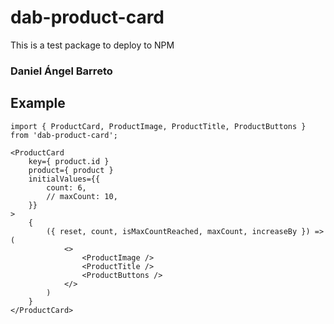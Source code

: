 # dab-product-card

This is a test package to deploy to NPM 

### Daniel Ángel Barreto

## Example
```
import { ProductCard, ProductImage, ProductTitle, ProductButtons } from 'dab-product-card';
```

```
<ProductCard
    key={ product.id }
    product={ product }
    initialValues={{
        count: 6,
        // maxCount: 10,
    }}
>
    {
        ({ reset, count, isMaxCountReached, maxCount, increaseBy }) => (
            <>
                <ProductImage />
                <ProductTitle />
                <ProductButtons />
            </>
        )
    }
</ProductCard>
```